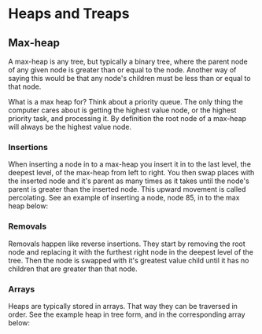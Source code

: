 # Heaps and Treaps

## Max-heap

A max-heap is any tree, but typically a binary tree, where the parent node of any given node is greater than or equal to the node. Another way of saying this would be that any node's children must be less than or equal to that node.&#x20;

What is a max heap for? Think about a priority queue. The only thing the computer cares about is getting the highest value node, or the highest priority task, and processing it. By definition the root node of a max-heap will always be the highest value node.

### Insertions

When inserting a node in to a max-heap you insert it in to the last level, the deepest level, of the max-heap from left to right. You then swap places with the inserted node and it's parent as many times as it takes until the node's parent is greater than the inserted node. This upward movement is called percolating. See an example of inserting a node, node 85, in to the max heap below:

### Removals

Removals happen like reverse insertions. They start by removing the root node and replacing it with the furthest right node in the deepest level of the tree. Then the node is swapped with it's greatest value child until it has no children that are greater than that node.

### Arrays

Heaps are typically stored in arrays. That way they can be traversed in order. See the example heap in tree form, and in the corresponding array below:

